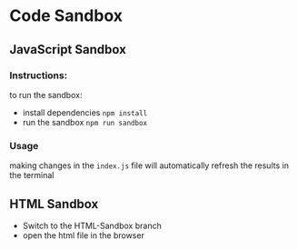 Code Sandbox
=========================

## JavaScript Sandbox
### Instructions:
to run the sandbox:
* install dependencies `npm install`
* run the sandbox `npm run sandbox`

### Usage
making changes in the `index.js` file will automatically refresh the results in the terminal

## HTML Sandbox
* Switch to the HTML-Sandbox branch
* open the html file in the browser